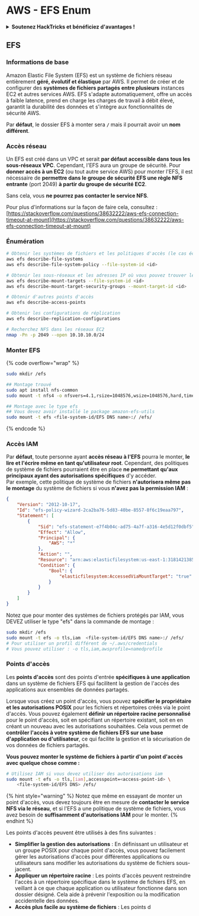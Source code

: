 # AWS - EFS Enum

<details>

<summary><strong>Soutenez HackTricks et bénéficiez d'avantages !</strong></summary>

* Si vous souhaitez voir votre **entreprise annoncée dans HackTricks** ou si vous souhaitez accéder à la **dernière version de PEASS ou télécharger HackTricks en PDF**, consultez les [**PLANS D'ABONNEMENT**](https://github.com/sponsors/carlospolop) !
* Obtenez le [**swag officiel PEASS & HackTricks**](https://peass.creator-spring.com)
* Découvrez [**The PEASS Family**](https://opensea.io/collection/the-peass-family), notre collection d'[**NFTs**](https://opensea.io/collection/the-peass-family) exclusifs
* **Rejoignez le** 💬 [**groupe Discord**](https://discord.gg/hRep4RUj7f) ou le [**groupe Telegram**](https://t.me/peass) ou **suivez** moi sur **Twitter** 🐦 [**@carlospolopm**](https://twitter.com/carlospolopm).

* **Partagez vos astuces de piratage en soumettant des PR aux** [**HackTricks**](https://github.com/carlospolop/hacktricks) et [**HackTricks Cloud**](https://github.com/carlospolop/hacktricks-cloud) github repos.

</details>

## EFS

### Informations de base

Amazon Elastic File System (EFS) est un système de fichiers réseau entièrement **géré, évolutif et élastique** par AWS. Il permet de créer et de configurer des **systèmes de fichiers partagés entre plusieurs** instances EC2 et autres services AWS. EFS s'adapte automatiquement, offre un accès à faible latence, prend en charge les charges de travail à débit élevé, garantit la durabilité des données et s'intègre aux fonctionnalités de sécurité AWS.

Par **défaut**, le dossier EFS à monter sera **`/`** mais il pourrait avoir un **nom différent**.

### Accès réseau

Un EFS est créé dans un VPC et serait **par défaut accessible dans tous les sous-réseaux VPC**. Cependant, l'EFS aura un groupe de sécurité. Pour **donner accès à un EC2** (ou tout autre service AWS) pour monter l'EFS, il est nécessaire de **permettre dans le groupe de sécurité EFS une règle NFS entrante** (port 2049) **à partir du groupe de sécurité EC2**.

Sans cela, vous **ne pourrez pas contacter le service NFS**.

Pour plus d'informations sur la façon de faire cela, consultez : [https://stackoverflow.com/questions/38632222/aws-efs-connection-timeout-at-mount](https://stackoverflow.com/questions/38632222/aws-efs-connection-timeout-at-mount)

### Énumération

```bash
# Obtenir les systèmes de fichiers et les politiques d'accès (le cas échéant)
aws efs describe-file-systems
aws efs describe-file-system-policy --file-system-id <id>

# Obtenir les sous-réseaux et les adresses IP où vous pouvez trouver le système de fichiers
aws efs describe-mount-targets --file-system-id <id>
aws efs describe-mount-target-security-groups --mount-target-id <id>

# Obtenir d'autres points d'accès
aws efs describe-access-points

# Obtenir les configurations de réplication
aws efs describe-replication-configurations

# Recherchez NFS dans les réseaux EC2
nmap -Pn -p 2049 --open 10.10.10.0/24
```

### Monter EFS

{% code overflow="wrap" %}
```bash
sudo mkdir /efs

## Montage trouvé
sudo apt install nfs-common
sudo mount -t nfs4 -o nfsvers=4.1,rsize=1048576,wsize=1048576,hard,timeo=600,retrans=2,noresvport <IP>:/ /efs

## Montage avec le type efs
## Vous devez avoir installé le package amazon-efs-utils
sudo mount -t efs <file-system-id/EFS DNS name>:/ /efs/
```
{% endcode %}

### Accès IAM

Par **défaut**, toute personne ayant **accès réseau à l'EFS** pourra le monter, **le lire et l'écrire même en tant qu'utilisateur root**. Cependant, des politiques de système de fichiers pourraient être en place **ne permettant qu'aux principaux ayant des autorisations spécifiques** d'y accéder.\
Par exemple, cette politique de système de fichiers **n'autorisera même pas le montage** du système de fichiers si vous **n'avez pas la permission IAM** :

```json
{
    "Version": "2012-10-17",
    "Id": "efs-policy-wizard-2ca2ba76-5d83-40be-8557-8f6c19eaa797",
    "Statement": [
        {
            "Sid": "efs-statement-e7f4b04c-ad75-4a7f-a316-4e5d12f0dbf5",
            "Effect": "Allow",
            "Principal": {
                "AWS": "*"
            },
            "Action": "",
            "Resource": "arn:aws:elasticfilesystem:us-east-1:318142138553:file-system/fs-0ab66ad201b58a018",
            "Condition": {
                "Bool": {
                    "elasticfilesystem:AccessedViaMountTarget": "true"
                }
            }
        }
    ]
}
```

Notez que pour monter des systèmes de fichiers protégés par IAM, vous DEVEZ utiliser le type "efs" dans la commande de montage :

```bash
sudo mkdir /efs
sudo mount -t efs -o tls,iam  <file-system-id/EFS DNS name>:/ /efs/
# Pour utiliser un profil différent de ~/.aws/credentials
# Vous pouvez utiliser : -o tls,iam,awsprofile=namedprofile
```

### Points d'accès

Les **points d'accès** sont des points d'entrée **spécifiques à une application** dans un système de fichiers EFS qui facilitent la gestion de l'accès des applications aux ensembles de données partagés.

Lorsque vous créez un point d'accès, vous pouvez **spécifier le propriétaire et les autorisations POSIX** pour les fichiers et répertoires créés via le point d'accès. Vous pouvez également **définir un répertoire racine personnalisé** pour le point d'accès, soit en spécifiant un répertoire existant, soit en en créant un nouveau avec les autorisations souhaitées. Cela vous permet de **contrôler l'accès à votre système de fichiers EFS sur une base d'application ou d'utilisateur**, ce qui facilite la gestion et la sécurisation de vos données de fichiers partagés.

**Vous pouvez monter le système de fichiers à partir d'un point d'accès avec quelque chose comme :**

```bash
# Utilisez IAM si vous devez utiliser des autorisations iam
sudo mount -t efs -o tls,[iam],accesspoint=<access-point-id> \
    <file-system-id/EFS DNS> /efs/
```

{% hint style="warning" %}
Notez que même en essayant de monter un point d'accès, vous devez toujours être en mesure de **contacter le service NFS via le réseau**, et si l'EFS a une politique de système de fichiers, vous avez besoin de **suffisamment d'autorisations IAM** pour le monter.
{% endhint %}

Les points d'accès peuvent être utilisés à des fins suivantes :

* **Simplifier la gestion des autorisations** : En définissant un utilisateur et un groupe POSIX pour chaque point d'accès, vous pouvez facilement gérer les autorisations d'accès pour différentes applications ou utilisateurs sans modifier les autorisations du système de fichiers sous-jacent.
* **Appliquer un répertoire racine** : Les points d'accès peuvent restreindre l'accès à un répertoire spécifique dans le système de fichiers EFS, en veillant à ce que chaque application ou utilisateur fonctionne dans son dossier désigné. Cela aide à prévenir l'exposition ou la modification accidentelle des données.
* **Accès plus facile au système de fichiers** : Les points d